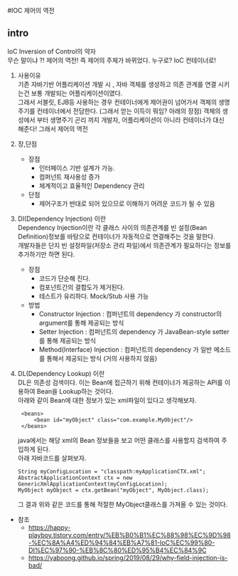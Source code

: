 #IOC 제어의 역전

## intro
IoC Inversion of Control의 약자   
무슨 말이냐 ?! 제어의 역전! 즉 제어의 주체가 바뀌었다. 누구로? IoC 컨테이너로!

1. 사용이유  
    기존 자바기반 어플리케이션 개발 시 , 자바 객체를 생성하고 의존 관계를 연결 시키는건 보통 개발되는 어플리케이션이였다.  
    그래서 서블릿, EJB등 사용하는 경우 컨테이너에게 제어권이 넘어가서 객체의 생명주기를 컨테이너에서 전담한다.  (그래서 얻는 이득이 뭐임? 아래의 장점)
    객체의 생성에서 부터 생명주기 곤리 까지 개발자, 어플리케이션이 아니라 컨테이너가 대신 해준다! 그래서 제어의 역전
    
2. 장,단점
    - 장점
        - 인터페이스 기반 설계가 가능.
        - 컴퍼넌트 재사용성 증가
        - 체계적이고 효율적인 Dependency 관리
    - 단점
        - 제어구조가 반대로 되어 있으므로 이해하기 어려운 코드가 될 수 있음
         
3. DI(Dependency Injection) 이란   
    Dependency Injection이란 각 클래스 사이의 의존관계를 빈 설정(Bean Definition)정보를 바탕으로 컨테이너가 자동적으로 연결해주는 것을 말한다.  
    개발자들은 단지 빈 설정파일(저장소 관리 파일)에서 의존관계가 필요하다는 정보를 추가하기만 하면 된다.
    - 장점 
         - 코드가 단순해 진다.
         - 컴포넌트간의 결합도가 제거된다.
         - 테스트가 유리하다. Mock/Stub 사용 가능
    - 방법
        - Constructor Injection : 컴퍼넌트의 dependency 가 constructor의 argument를 통해 제공되는 방식
        - Setter Injection : 컴퍼넌트의 dependency 가 JavaBean-style setter를 통해 제공되는 방식
        - Method(Interface) Injection : 컴퍼넌트의 dependency 가 일반 메소드를 통해서 제공되는 방식 (거의 사용하지 않음)
4. DL(Dependency Lookup) 이란  
    DL은 의존성 검색이다. 이는 Bean에 접근하기 위해 컨테이너가 제공하는 API를 이용하여 Bean을 Lookup하는 것이다.  
    아래와 같이 Bean에 대한 정보가 있는 xml파일이 있다고 생각해보자.  
   ~~~
    <beans>
        <bean id="myObject" class="com.example.MyObject"/>
    </beans>
   ~~~
    java에서는 해당 xml의 Bean 정보들을 보고 어떤 클래스를 사용할지 검색하여 주입하게 된다.  
    아래 자바코드를 살펴보자.
    ~~~
    String myConfigLocation = "classpath:myApplicationCTX.xml";
    AbstractApplicationContext ctx = new GenericXmlApplicationContext(myConfigLocation);
    MyObject myObject = ctx.getBean("myObject", MyObject.class);
    ~~~
    그 결과 위와 같은 코드를 통해 적절한 MyObject클래스를 가져올 수 있는 것이다.
 
- 참조
    - https://happy-playboy.tistory.com/entry/%EB%B0%B1%EC%88%98%EC%9D%98-%EC%8A%A4%ED%94%84%EB%A7%81-IoC%EC%99%80-DI%EC%97%90-%EB%8C%80%ED%95%B4%EC%84%9C
    - https://yaboong.github.io/spring/2019/08/29/why-field-injection-is-bad/